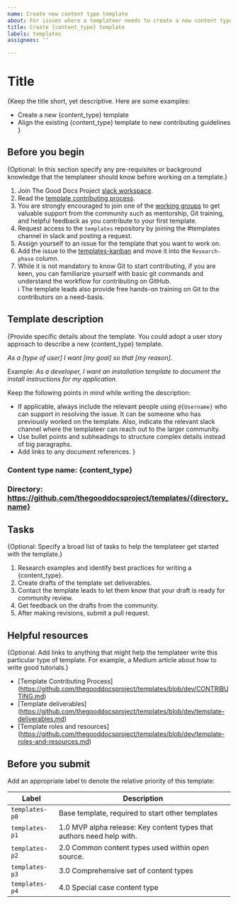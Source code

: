 ```yaml
---
name: Create new content type template
about: For issues where a templateer needs to create a new content type template.
title: Create {content_type} template
labels: templates
assignees: ''

---
```

# Title
{Keep the title short, yet descriptive.
Here are some examples:
* Create a new {content_type} template 
* Align the existing {content_type} template to new contributing guidelines
}

## Before you begin
{Optional: In this section specify any pre-requisites or background knowledge that the templateer should know before working on a template.}

1. Join The Good Docs Project [slack workspace](https://thegooddocs.slack.com/). 
2. Read the [template contributing process](https://github.com/thegooddocsproject/templates/blob/dev/CONTRIBUTING.md#overview-of-the-template-writing-phases).
3. You are strongly encouraged to join one of the [working groups](https://thegooddocsproject.dev/working-group/) to get valuable support from the community such as mentorship, Git training, and helpful feedback as you contribute to your first template.
4. Request access to the `templates` repository by joining the #templates channel in slack and posting a request. 
5. Assign yourself to an issue for the template that you want to work on.
6. Add the issue to the [templates-kanban](https://github.com/thegooddocsproject/templates/projects/1) and move it into the `Research-phase` column.
7. While it is not mandatory to know Git to start contributing, if you are keen, you can familiarize yourself with basic git commands and understand the workflow for contributing on GitHub.  
:information_source: The template leads also provide free hands-on training on Git to the contributors on a need-basis.

## Template description
{Provide specific details about the template. You could adopt a user story approach to describe a new {content_type} template.  

_As a [type of user] I want [my goal] so that [my reason]._  

Example:
_As a developer, I want an installation template to document the install instructions for my application._ 

Keep the following points in mind while writing the description:
* If applicable, always include the relevant people using `@{Username}` who can support in resolving the issue. It can be someone who has previously worked on the template. Also, indicate the relevant slack channel where the templateer can reach out to the larger community. 
* Use bullet points and subheadings to structure complex details instead of big paragraphs.
* Add links to any document references.
}

### Content type name: {content_type}

### Directory: https://github.com/thegooddocsproject/templates/{directory_name}

## Tasks
{Optional: Specify a broad list of tasks to help the templateer get started with the template.}
1. Research examples and identify best practices for writing a {content_type}.
2. Create drafts of the template set deliverables.
3. Contact the template leads to let them know that your draft is ready for community review. 
4. Get feedback on the drafts from the community.
5. After making revisions, submit a pull request. 

## Helpful resources
{Optional: Add links to anything that might help the templateer write this particular type of template. For example, a Medium article about how to write good tutorials.}
* [Template Contributing Process] (https://github.com/thegooddocsproject/templates/blob/dev/CONTRIBUTING.md)
* [Template deliverables] (https://github.com/thegooddocsproject/templates/blob/dev/template-deliverables.md)
* [Template roles and resources] (https://github.com/thegooddocsproject/templates/blob/dev/template-roles-and-resources.md)
  
## Before you submit
Add an appropriate label to denote the relative priority of this template:

Label | Description
--|--
`templates-p0`| Base template, required to start other templates
`templates-p1` | 1.0 MVP alpha release: Key content types that authors need help with.
`templates-p2` | 2.0 Common content types used within open source.
`templates-p3` | 3.0 Comprehensive set of content types
`templates-p4` | 4.0 Special case content type